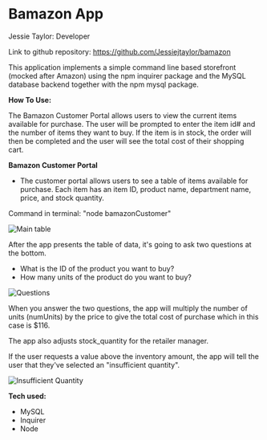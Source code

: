 # Bamazon App

Jessie Taylor: Developer

Link to github repository: https://github.com/Jessiejtaylor/bamazon

This application implements a simple command line based storefront (mocked after Amazon) using the npm inquirer package and the MySQL database backend together with the npm mysql package.

<b>How To Use:</b>

The Bamazon Customer Portal allows users to view the current items available for purchase. The user will be prompted to enter the item id# and the number of items they want to buy. If the item is in stock, the order will then be completed and the user will see the total cost of their shopping cart.

<b>Bamazon Customer Portal</b><br>

- The customer portal allows users to see a table of items available for purchase. Each item has an item ID, product name, department name, price, and stock quantity.

Command in terminal: "node bamazonCustomer"

![Main table](./images/photo1.png)

After the app presents the table of data, it's going to ask two questions at the bottom. 

- What is the ID of the product you want to buy?
- How many units of the product do you want to buy?

![Questions](./images/photo2.png)

When you answer the two questions, the app will multiply the number of units (numUnits) by the price to give the total cost of purchase which in this case is $116. 

The app also adjusts stock_quantity for the retailer manager.

If the user requests a value above the inventory amount, the app will tell the user that they've selected an "insufficient quantity". 

![Insufficient Quantity](./images/photo3.png)

<b>Tech used:</b>

- MySQL
- Inquirer
- Node